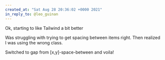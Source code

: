 ```yaml
---
created_at: "Sat Aug 28 20:36:02 +0000 2021"
in_reply_to: @leo_guinan
---
```


Ok, starting to like Tailwind a bit better 

Was struggling with trying to get spacing between items right. Then realized I was using the wrong class. 

Switched to gap from [x,y]-space-between and voila!